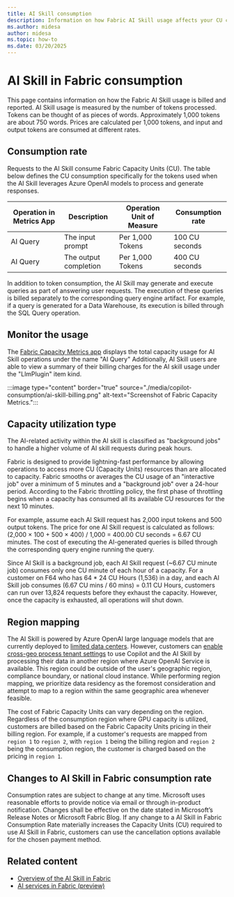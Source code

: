 ```yaml
---
title: AI Skill consumption
description: Information on how Fabric AI Skill usage affects your CU consumption.
ms.author: midesa
author: midesa
ms.topic: how-to
ms.date: 03/20/2025
---
```


# AI Skill in Fabric consumption

This page contains information on how the Fabric AI Skill usage is billed and reported. AI Skill usage is measured by the number of tokens processed. Tokens can be thought of as pieces of words. Approximately 1,000 tokens are about 750 words. Prices are calculated per 1,000 tokens, and input and output tokens are consumed at different rates.

## Consumption rate
Requests to the AI Skill consume Fabric Capacity Units (CU). The table below defines the CU consumption specifically for the tokens used when the AI Skill leverages Azure OpenAI models to process and generate responses.

| **Operation in Metrics App** | **Description** | **Operation Unit of Measure** | **Consumption rate** |
|---|---|---|---|
|AI Query |The input prompt |Per 1,000 Tokens |100 CU seconds|
|AI Query |The output completion |Per 1,000 Tokens|400 CU seconds|

In addition to token consumption, the AI Skill may generate and execute queries as part of answering user requests. The execution of these queries is billed separately to the corresponding query engine artifact. For example, if a query is generated for a Data Warehouse, its execution is billed through the SQL Query operation.

## Monitor the usage  
The [Fabric Capacity Metrics app](../enterprise/metrics-app-compute-page.md) displays the total capacity usage for AI Skill operations under the name "AI Query" Additionally, AI Skill users are able to view a summary of their billing charges for the AI skill usage under the "LlmPlugin" item kind.

:::image type="content" border="true" source="./media/copilot-consumption/ai-skill-billing.png" alt-text="Screenshot of Fabric Capacity Metrics.":::


## Capacity utilization type 

The AI-related activity within the AI skill is classified as "background jobs" to handle a higher volume of AI skill requests during peak hours.

Fabric is designed to provide lightning-fast performance by allowing operations to access more CU (Capacity Units) resources than are allocated to capacity. Fabric smooths or averages the CU usage of an "interactive job" over a minimum of 5 minutes and a "background job" over a 24-hour period. According to the Fabric throttling policy, the first phase of throttling begins when a capacity has consumed all its available CU resources for the next 10 minutes.

For example, assume each AI Skill request has 2,000 input tokens and 500 output tokens. The price for one AI Skill request is calculated as follows: (2,000 × 100 + 500 × 400) / 1,000 = 400.00 CU seconds = 6.67 CU minutes. The cost of executing the AI-generated queries is billed through the corresponding query engine running the query.

Since AI Skill is a background job, each AI Skill request (~6.67 CU minute job) consumes only one CU minute of each hour of a capacity. For a customer on F64 who has 64 * 24 CU Hours (1,536) in a day, and each AI Skill job consumes (6.67 CU mins / 60 mins) = 0.11 CU Hours, customers can run over 13,824 requests before they exhaust the capacity. However, once the capacity is exhausted, all operations will shut down.

## Region mapping 

The AI Skill is powered by Azure OpenAI large language models that are currently deployed to [limited data centers](../data-science/ai-services/ai-services-overview.md#available-regions). However, customers can [enable cross-geo process tenant settings](../admin/service-admin-portal-copilot.md) to use Copilot and the AI Skill by processing their data in another region where Azure OpenAI Service is available. This region could be outside of the user's geographic region, compliance boundary, or national cloud instance. While performing region mapping, we prioritize data residency as the foremost consideration and attempt to map to a region within the same geographic area whenever feasible. 

The cost of Fabric Capacity Units can vary depending on the region. Regardless of the consumption region where GPU capacity is utilized, customers are billed based on the Fabric Capacity Units pricing in their billing region. For example, if a customer's requests are mapped from `region 1` to `region 2`, with `region 1` being the billing region and `region 2` being the consumption region, the customer is charged based on the pricing in `region 1`.

## Changes to AI Skill in Fabric consumption rate

Consumption rates are subject to change at any time. Microsoft uses reasonable efforts to provide notice via email or through in-product notification. Changes shall be effective on the date stated in Microsoft’s Release Notes or Microsoft Fabric Blog. If any change to a AI Skill in Fabric Consumption Rate materially increases the Capacity Units (CU) required to use AI Skill in Fabric, customers can use the cancellation options available for the chosen payment method.

## Related content

- [Overview of the AI Skill in Fabric](../data-science/concept-ai-skill.md)
- [AI services in Fabric (preview)](../data-science/ai-services/ai-services-overview.md)
